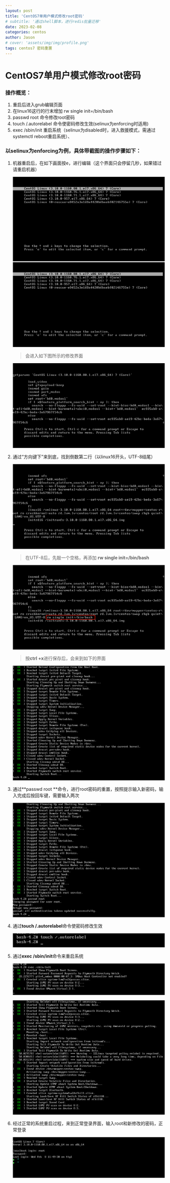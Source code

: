```yaml
---
layout: post
title: 'CentOS7单用户模式修改root密码'
# subtitle: '通过shell脚本，进行redis批量迁移'
date: 2023-02-08
categories: centos
author: Jason
# cover: 'assets/img/img/profile.png'
tags: centos7 密码重置
---
```


# CentOS7单用户模式修改root密码

### 操作概览：

1. 重启后进入grub编辑页面
2. 在linux16这行的行末增加 rw single init=/bin/bash
3. passwd root 命令修改root密码
4. touch /.autorelabel 命令使密码修改生效(selinux为enforcing时适用)
5. exec /sbin/init 重启系统（selinux为disabled时，进入救援模式，需通过systemctl reboot重启系统）、

### 以selinux为enforcing为例，具体带截图的操作步骤如下：

1. 机器重启后，在如下画面按e，进行编辑（这个界面只会停留几秒，如果错过请重启机器）

   ![image-20230208103109282][core_screen]
   ![选择内核界面][core_screen]

   > 会进入如下图所示的修改界面

   ![image-20230208103233660](/assets/img/image-20230208103233660.png)

2. 通过“方向键下”来到底，找到倒数第二行（以linux16开头，UTF-8结尾）

   ![image-20230208103443283](/assets/img/image-20230208103443283.png)

   > 在UTF-8后，先敲一个空格，再添加 **rw single  init=/bin/bash**

   ![image-20230208115630741](/assets/img/image-20230208115630741.png)

   > 按**ctrl +x**进行保存后，会来到如下的界面

   ![image-20230208103837157](/assets/img/image-20230208103837157.png)

3. 通过**passwd root **命令，进行root密码的重置，按照提示输入新密码，输入完成后按回车键，需要输入两次

   ![image-20230208104052004](/assets/img/image-20230208104052004.png)

4. 通过**touch /.autorelabel**命令使密码修改生效

   ![image-20230208112540573](/assets/img/image-20230208112540573.png)

5. 通过**exec /sbin/init**命令来重启系统

   ![image-20230208115951240](/assets/img/image-20230208115951240.png)

   ![image-20230208114751888](/assets/img/image-20230208114751888.png)

6. 经过正常的系统重启过程，来到正常登录界面，输入root和新修改的密码，正常登录

   ![image-20230208115106457](/assets/img/image-20230208115106457.png)

[core_screen]: https://github.com/zcsee/zcsee.github.io/blob/main/assets/img/image-20230208103109282.png